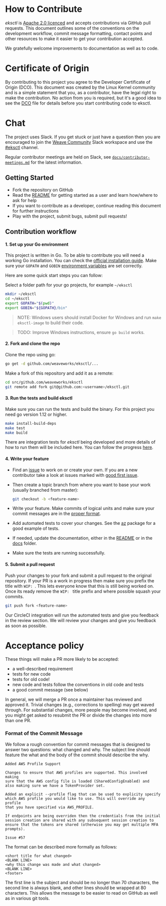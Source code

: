 # How to Contribute

*eksctl* is [Apache 2.0 licenced](LICENSE) and accepts contributions via GitHub
pull requests. This document outlines some of the conventions on the development
workflow, commit message formatting, contact points and other resources to make
it easier to get your contribution accepted.

We gratefully welcome improvements to documentation as well as to code.

# Certificate of Origin

By contributing to this project you agree to the Developer Certificate of
Origin (DCO). This document was created by the Linux Kernel community and is a
simple statement that you, as a contributor, have the legal right to make the
contribution. No action from you is required, but it's a good idea to see the
[DCO](DCO) file for details before you start contributing code to eksctl.

# Chat

The project uses Slack. If you get stuck or just have a question then you are encouraged to join the 
[Weave Community](https://weaveworks.github.io/community-slack/) Slack workspace and use the 
[#eksctl](https://weave-community.slack.com/messages/eksctl/) channel.

Regular contributor meetings are held on Slack, see [`docs/contributor-meetings.md`](docs/contributor-meetings.md) for 
the latest information.

## Getting Started

- Fork the repository on GitHub
- Read the [README](README.md) for getting started as a user and learn how/where to ask for help
- If you want to contribute as a developer, continue reading this document for further instructions
- Play with the project, submit bugs, submit pull requests!

## Contribution workflow


#### 1. Set up your Go environment

This project is written in Go. To be able to contribute you will need a working Go installation. You can check the 
[official installation guide](https://golang.org/doc/install). Make sure your `GOPATH` and `GOBIN` 
[environment variables](https://github.com/golang/go/wiki/SettingGOPATH) are set correctly.

Here are some quick start steps you can follow:

Select a folder path for your go projects, for example `~/eksctl`
```bash
mkdir ~/eksctl
cd ~/eksctl
export GOPATH="$(pwd)"
export GOBIN="${GOPATH}/bin"
```

> NOTE: Windows users should install Docker for Windows and run `make eksctl-image` to build their code.

> TODO: Improve Windows instructions, ensure `go build` works.

#### 2. Fork and clone the repo

Clone the repo using go:

```bash
go get -d github.com/weaveworks/eksctl/...
```

Make a fork of this repository and add it as a remote:

```bash
cd src/github.com/weaveworks/eksctl
git remote add fork git@github.com:<username>/eksctl.git
```

#### 3. Run the tests and build eksctl

Make sure you can run the tests and build the binary. For this project you need go version 1.12 or higher.

```bash 
make install-build-deps
make test
make build
```


There are integration tests for *eksctl* being developed and more details of how to run them will be included here. You 
can follow the progress [here](https://github.com/weaveworks/eksctl/issues/151).

#### 4. Write your feature

- Find an [issue](https://github.com/weaveworks/eksctl/issues) to work on or create your own. If you are a new 
contributor take a look at issues marked with 
[good first issue](https://github.com/weaveworks/eksctl/issues?q=is%3Aissue+is%3Aopen+label%3A%22good+first+issue%22).

- Then create a topic branch from where you want to base your work (usually branched from master):

    ```bash
    git checkout -b <feature-name>
    ```

- Write your feature. Make commits of logical units and make sure your commit messages are in the 
[proper format](#format-of-the-commit-message).

- Add automated tests to cover your changes. See the [az](https://github.com/weaveworks/eksctl/tree/master/pkg/az) 
package for a good example of tests.

- If needed, update the documentation, either in the [README](README.md) or in the [docs](docs/) folder.

- Make sure the tests are running successfully.

#### 5. Submit a pull request

Push your changes to your fork and submit a pull request to the original repository. If your PR is a work in progress 
then make sure you prefix the title with `WIP: `. This lets everyone know that this is still being worked on. Once its 
ready remove the `WIP: ` title prefix and where possible squash your commits.

```bash
git push fork <feature-name>
```

Our CircleCI integration will run the automated tests and give you feedback in the review section. We will review your 
changes and give you feedback as soon as possible.

# Acceptance policy

These things will make a PR more likely to be accepted:

 * a well-described requirement
 * tests for new code
 * tests for old code!
 * new code and tests follow the conventions in old code and tests
 * a good commit message (see below)

In general, we will merge a PR once a maintainer has reviewed and approved it.
Trivial changes (e.g., corrections to spelling) may get waved through.
For substantial changes, more people may become involved, and you might get asked to resubmit the PR or divide the 
changes into more than one PR.

### Format of the Commit Message

We follow a rough convention for commit messages that is designed to answer two
questions: what changed and why. The subject line should feature the what and
the body of the commit should describe the why.

```
Added AWS Profile Support

Changes to ensure that AWS profiles are supported. This involved making
sure that the AWS config file is loaded (SharedConfigEnabled) and
also making sure we have a TokenProvider set.

Added an explicit --profile flag that can be used to explicity specify
which AWS profile you would like to use. This will override any profile
that you have specified via AWS_PROFILE.

If endpoints are being overriden then the credentials from the initial
session creation are shared with any subsequent session creation to
ensure that the tokens are shared (otherwise you may get multiple MFA
prompts).

Issue #57
```

The format can be described more formally as follows:

```
<short title for what changed>
<BLANK LINE>
<why this change was made and what changed>
<BLANK LINE>
<footer>
```

The first line is the subject and should be no longer than 70 characters, the
second line is always blank, and other lines should be wrapped at 80 characters.
This allows the message to be easier to read on GitHub as well as in various git tools.

